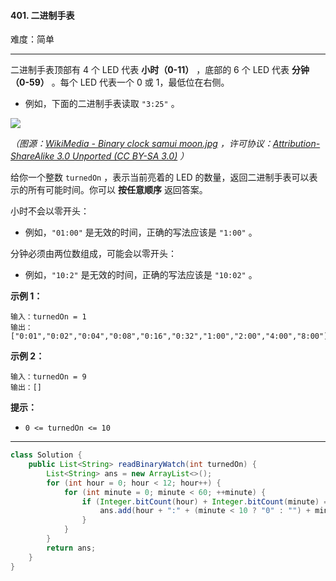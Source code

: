 #### 401. 二进制手表

难度：简单

---

二进制手表顶部有 4 个 LED 代表  **小时（0-11）** ，底部的 6 个 LED 代表  **分钟（0-59）** 。每个 LED 代表一个 0 或 1，最低位在右侧。

* 例如，下面的二进制手表读取 `"3:25"` 。

![](https://assets.leetcode-cn.com/aliyun-lc-upload/uploads/2021/03/29/binary_clock_samui_moon.jpg)

_（图源：[WikiMedia - Binary clock samui moon.jpg](https://commons.m.wikimedia.org/wiki/File:Binary_clock_samui_moon.jpg)
，许可协议：[Attribution-ShareAlike 3.0 Unported (CC BY-SA 3.0)](https://creativecommons.org/licenses/by-sa/3.0/deed.en) ）_

给你一个整数 `turnedOn` ，表示当前亮着的 LED 的数量，返回二进制手表可以表示的所有可能时间。你可以  **按任意顺序**  返回答案。

小时不会以零开头：

* 例如，`"01:00"` 是无效的时间，正确的写法应该是 `"1:00"` 。

分钟必须由两位数组成，可能会以零开头：

* 例如，`"10:2"` 是无效的时间，正确的写法应该是 `"10:02"` 。

**示例 1：**

```
输入：turnedOn = 1
输出：["0:01","0:02","0:04","0:08","0:16","0:32","1:00","2:00","4:00","8:00"]
```

**示例 2：**

```
输入：turnedOn = 9
输出：[]
```

**提示：**

* `0 <= turnedOn <= 10`

---

```Java
class Solution {
    public List<String> readBinaryWatch(int turnedOn) {
        List<String> ans = new ArrayList<>();
        for (int hour = 0; hour < 12; hour++) {
            for (int minute = 0; minute < 60; ++minute) {
                if (Integer.bitCount(hour) + Integer.bitCount(minute) == turnedOn) {
                    ans.add(hour + ":" + (minute < 10 ? "0" : "") + minute);
                }
            }
        }
        return ans;
    }
}
```